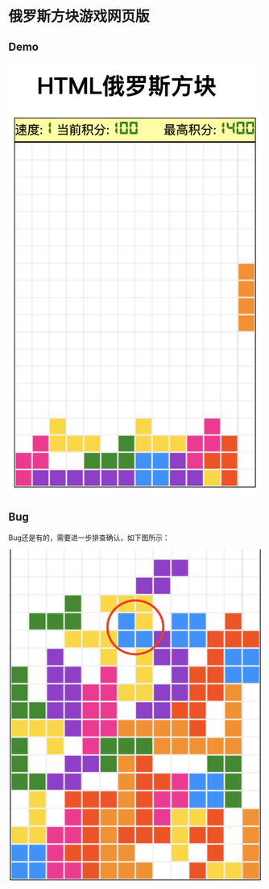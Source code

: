 # 俄罗斯方块游戏网页版

## Demo

![](images/tetris.png)

## Bug

Bug还是有的，需要进一步排查确认，如下图所示：

![](images/tetris-bug1.png)
